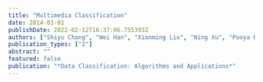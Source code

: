 ```yaml
---
title: "Multimedia Classification"
date: 2014-01-01
publishDate: 2022-02-12T16:37:06.755393Z
authors: ["Shiyu Chang", "Wei Han", "Xianming Liu", "Ning Xu", "Pooya Khorrami", "Thomas S. Huang"]
publication_types: ["2"]
abstract: ""
featured: false
publication: "*Data Classification: Algorithms and Applications*"
---
```


